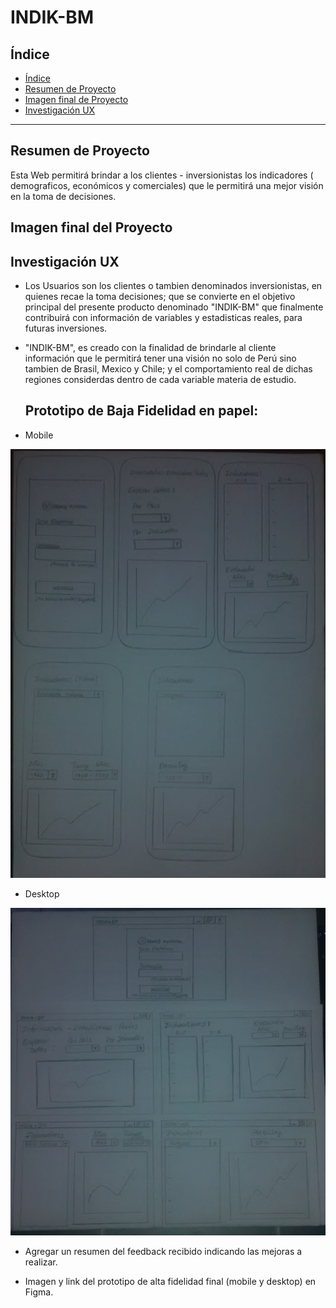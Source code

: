 # INDIK-BM

## Índice

- [Índice](#índice)
- [Resumen de Proyecto](#preámbulo)
- [Imagen final de Proyecto](#objetivos-de-aprendizaje)
- [Investigación UX](#consideraciones-generales)

***

## Resumen de Proyecto

Esta Web permitirá brindar a los clientes - inversionistas los indicadores ( demograficos,
económicos y comerciales) que le permitirá una mejor visión en la toma de decisiones.

## Imagen final del Proyecto



## Investigación UX

  - Los Usuarios son los clientes o tambien denominados inversionistas, en quienes recae la toma decisiones; que se convierte en el objetivo principal del presente producto denominado "INDIK-BM" que finalmente contribuirá  con información de variables y estadisticas reales, para futuras inversiones.

  - "INDIK-BM", es creado con la finalidad de brindarle al cliente información  que le permitirá tener una visión no solo de Perú sino tambien de Brasil, Mexico y Chile; y el comportamiento real de dichas regiones considerdas dentro de cada variable materia de estudio.

    ## Prototipo de Baja Fidelidad en papel:
  
  - Mobile 

  ![Prototipo en papel](imagenes/celular.jpg "Prototipo en papel")

  - Desktop

  ![Prototipo en papel](imagenes/desktop.jpg "Prototipo en papel")

  - Agregar un resumen del feedback recibido indicando las mejoras a realizar.

  - Imagen y link del prototipo de alta fidelidad final (mobile y desktop) en 
  Figma.

